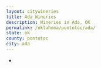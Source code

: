 ```yaml
---
layout: citywineries
title: Ada Wineries
description: Wineries in Ada, OK
permalink: /oklahoma/pontotoc/ada/
state: ok
county: pontotoc
city: ada
---
```

-
